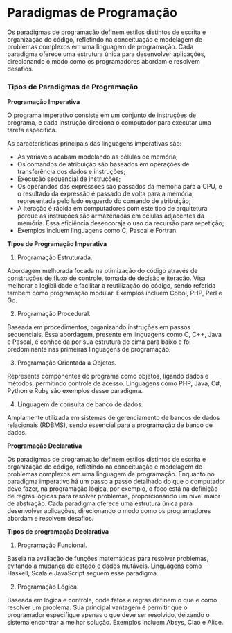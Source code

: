 # Paradigmas de Programação

Os paradigmas de programação definem estilos distintos de escrita e organização do código, refletindo na conceituação e modelagem de problemas complexos em uma linguagem de programação. Cada paradigma oferece uma estrutura única para desenvolver aplicações, direcionando o modo como os programadores abordam e resolvem desafios.

### Tipos de Paradigmas de Programação

**Programação Imperativa**

O programa imperativo consiste em um conjunto de instruções de programa, e cada instrução direciona o computador para executar uma tarefa específica.

As características principais das linguagens imperativas são:

- As variáveis acabam modelando as células de memória;
- Os comandos de atribuição são baseados em operações de transferência dos dados e instruções;
- Execução sequencial de instruções;
- Os operandos das expressões são passados da memória para a CPU, e o resultado da expressão é passado de volta para a memória, representada pelo lado esquerdo do comando de atribuição;
- A iteração é rápida em computadores com este tipo de arquitetura porque as instruções são armazenadas em células adjacentes da memória. Essa eficiência desencoraja o uso da recursão para repetição;
- Exemplos incluem linguagens como C, Pascal e Fortran.

**Tipos de Programação Imperativa**

1. Programação Estruturada.

Abordagem melhorada focada na otimização do código através de construções de fluxo de controle, tomada de decisão e iteração. Visa melhorar a legibilidade e facilitar a reutilização do código, sendo referida também como programação modular. Exemplos incluem Cobol, PHP, Perl e Go.

2. Programação Procedural.

Baseada em procedimentos, organizando instruções em passos sequenciais. Essa abordagem, presente em linguagens como C, C++, Java e Pascal, é conhecida por sua estrutura de cima para baixo e foi predominante nas primeiras linguagens de programação.

3. Programação Orientada a Objetos.

Representa componentes do programa como objetos, ligando dados e métodos, permitindo controle de acesso. Linguagens como PHP, Java, C#, Python e Ruby são exemplos desse paradigma.

4. Linguagem de consulta de banco de dados.

Amplamente utilizada em sistemas de gerenciamento de bancos de dados relacionais (RDBMS), sendo essencial para a programação de banco de dados.

**Programação Declarativa**

Os paradigmas de programação definem estilos distintos de escrita e organização do código, refletindo na conceituação e modelagem de problemas complexos em uma linguagem de programação. Enquanto no paradigma imperativo há um passo a passo detalhado do que o computador deve fazer, na programação lógica, por exemplo, o foco está na definição de regras lógicas para resolver problemas, proporcionando um nível maior de abstração. Cada paradigma oferece uma estrutura única para desenvolver aplicações, direcionando o modo como os programadores abordam e resolvem desafios.

**Tipos de programação Declarativa**

1. Programação Funcional.

Baseia na avaliação de funções matemáticas para resolver problemas, evitando a mudança de estado e dados mutáveis. Linguagens como Haskell, Scala e JavaScript seguem esse paradigma.

2. Programação Lógica.

Baseada em lógica e controle, onde fatos e regras definem o que e como resolver um problema. Sua principal vantagem é permitir que o programador especifique apenas o que deve ser resolvido, deixando o sistema encontrar a melhor solução. Exemplos incluem Absys, Ciao e Alice.
